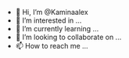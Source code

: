 - 👋 Hi, I’m @Kaminaalex
- 👀 I’m interested in ...
- 🌱 I’m currently learning ...
- 💞️ I’m looking to collaborate on ...
- 📫 How to reach me ...

<!---
Kaminaalex/Kaminaalex is a ✨ special ✨ repository because its `README.md` (this file) appears on your GitHub profile.
You can click the Preview link to take a look at your changes.
--->
